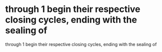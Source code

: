 # through 1 begin their respective closing cycles, ending with the sealing of

through 1 begin their respective closing cycles, ending with the sealing of